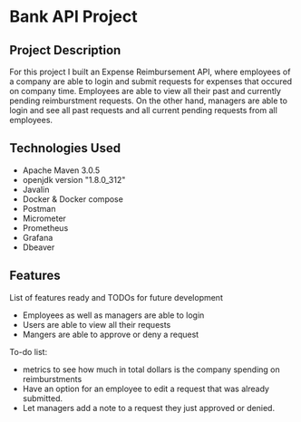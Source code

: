 # Bank API Project

## Project Description
For this project I built an Expense Reimbursement API, where employees of a company are able to login and submit requests for expenses that occured on company time. Employees are able to view all their past and currently pending reimburstment requests. On the other hand, managers are able to login and see all past requests and all current pending requests from all employees. 

## Technologies Used

* Apache Maven 3.0.5
* openjdk version "1.8.0_312"
* Javalin
* Docker & Docker compose
* Postman
* Micrometer
* Prometheus
* Grafana
* Dbeaver 

## Features

List of features ready and TODOs for future development
* Employees as well as managers are able to login
* Users are able to view all their requests 
* Mangers are able to approve or deny a request

To-do list:
* metrics to see how much in total dollars is the company spending on reimburstments
* Have an option for an employee to edit a request that was already submitted.
* Let managers add a note to a request they just approved or denied.
